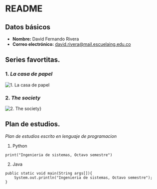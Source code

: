 # README

## Datos básicos
 * **Nombre:** David Fernando Rivera
 * **Correo electrónico:** david.rivera@mail.escuelaing.edu.co


## Series favortitas.

### 1. *La casa de papel*
![1. *La casa de papel*](https://www.futbolred.com/files/article_main/uploads/2020/04/02/5e861d0d876a7.jpeg)


### 2. *The society*
![2. *The society*](https://hips.hearstapps.com/hmg-prod.s3.amazonaws.com/images/the-society-serie-netflix-poster-1556612614.jpg)}

## Plan de estudios.
*Plan de estudios escrito en lenguaje de programacion*
1. Python
```
print("Ingenieria de sistemas, Octavo semestre")
```

2. Java
```
public static void main(String args[]){
	System.out.println("Ingenieria de sistemas, Octavo semestre");
}
```